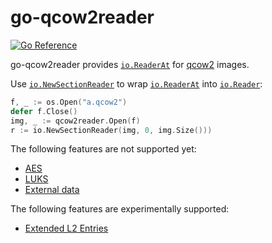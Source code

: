 # go-qcow2reader

[![Go Reference](https://pkg.go.dev/badge/github.com/lima-vm/go-qcow2reader.svg)](https://pkg.go.dev/github.com/lima-vm/go-qcow2reader)

go-qcow2reader provides [`io.ReaderAt`](https://pkg.go.dev/io#ReaderAt) for [qcow2](https://gitlab.com/qemu-project/qemu/-/blob/v8.0.0/docs/interop/qcow2.txt) images.

Use [`io.NewSectionReader`](https://pkg.go.dev/io#NewSectionReader) to wrap [`io.ReaderAt`](https://pkg.go.dev/io#ReaderAt) into [`io.Reader`](https://pkg.go.dev/io#Reader):
```go
f, _ := os.Open("a.qcow2")
defer f.Close()
img, _ := qcow2reader.Open(f)
r := io.NewSectionReader(img, 0, img.Size()))
```

The following features are not supported yet:
- [AES](https://gitlab.com/qemu-project/qemu/-/blob/v8.0.0/docs/interop/qcow2.txt#L411-L421)
- [LUKS](https://gitlab.com/qemu-project/qemu/-/blob/v8.0.0/docs/interop/qcow2.txt#L423-L429)
- [External data](https://gitlab.com/qemu-project/qemu/-/blob/v8.0.0/docs/interop/qcow2.txt#L106-L116)

The following features are experimentally supported:
- [Extended L2 Entries](https://gitlab.com/qemu-project/qemu/-/blob/v8.0.0/docs/interop/qcow2.txt#L122-L126)
